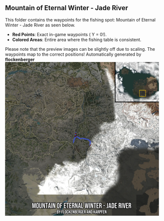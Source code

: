 ## Mountain of Eternal Winter - Jade River
This folder contains the waypoints for the fishing spot: Mountain of Eternal Winter - Jade River as seen below.

- **Red Points**: Exact in-game waypoints ( Y = 0!).
- **Colored Areas**: Entire area where the fishing table is consistent.

Please note that the preview images can be slightly off due to scaling. The waypoints map to the correct positions!
Automatically generated by **flockenberger**
![preview_Mountain of Eternal Winter - Jade River](./Preview.webp)